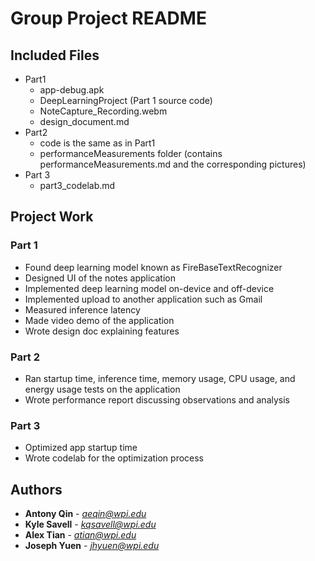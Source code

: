# Group Project README

## Included Files
- Part1
	- app-debug.apk
	- DeepLearningProject (Part 1 source code)
	- NoteCapture_Recording.webm
	- design_document.md
- Part2
	- code is the same as in Part1
	- performanceMeasurements folder (contains performanceMeasurements.md and the corresponding pictures)
- Part 3
	- part3_codelab.md

## Project Work

### Part 1
- Found deep learning model known as FireBaseTextRecognizer
- Designed UI of the notes application
- Implemented deep learning model on-device and off-device
- Implemented upload to another application such as Gmail
- Measured inference latency
- Made video demo of the application
- Wrote design doc explaining features

### Part 2
- Ran startup time, inference time, memory usage, CPU usage, and energy usage tests on the application
- Wrote performance report discussing observations and analysis

### Part 3
- Optimized app startup time
- Wrote codelab for the optimization process

## Authors
* **Antony Qin** - *aeqin@wpi.edu*
* **Kyle Savell** - *kqsavell@wpi.edu*
* **Alex Tian** - *atian@wpi.edu*
* **Joseph Yuen** - *jhyuen@wpi.edu*
